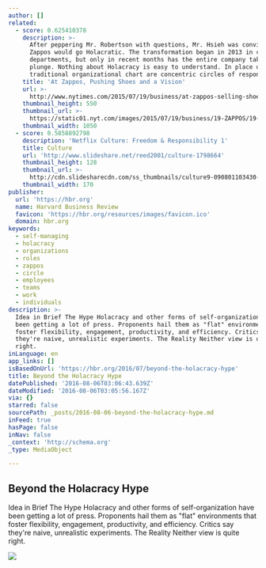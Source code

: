 ```yaml
---
author: []
related:
  - score: 0.625410378
    description: >-
      After peppering Mr. Robertson with questions, Mr. Hsieh was convinced.
      Zappos would go Holacratic. The transformation began in 2013 in certain
      departments, but only in recent months has the entire company taken the
      plunge. Nothing about Holacracy is easy to understand. In place of a
      traditional organizational chart are concentric circles of responsibility.
    title: 'At Zappos, Pushing Shoes and a Vision'
    url: >-
      http://www.nytimes.com/2015/07/19/business/at-zappos-selling-shoes-and-a-vision.html
    thumbnail_height: 550
    thumbnail_url: >-
      https://static01.nyt.com/images/2015/07/19/business/19-ZAPPOS/19-ZAPPOS-facebookJumbo.jpg
    thumbnail_width: 1050
  - score: 0.5858892798
    description: 'Netflix Culture: Freedom & Responsibility 1'
    title: Culture
    url: 'http://www.slideshare.net/reed2001/culture-1798664'
    thumbnail_height: 128
    thumbnail_url: >-
      http://cdn.slidesharecdn.com/ss_thumbnails/culture9-090801103430-phpapp02-thumbnail-4.jpg?cb=1466804369
    thumbnail_width: 170
publisher:
  url: 'https://hbr.org'
  name: Harvard Business Review
  favicon: 'https://hbr.org/resources/images/favicon.ico'
  domain: hbr.org
keywords:
  - self-managing
  - holacracy
  - organizations
  - roles
  - zappos
  - circle
  - employees
  - teams
  - work
  - individuals
description: >-
  Idea in Brief The Hype Holacracy and other forms of self-organization have
  been getting a lot of press. Proponents hail them as "flat" environments that
  foster flexibility, engagement, productivity, and efficiency. Critics say
  they're naive, unrealistic experiments. The Reality Neither view is quite
  right.
inLanguage: en
app_links: []
isBasedOnUrl: 'https://hbr.org/2016/07/beyond-the-holacracy-hype'
title: Beyond the Holacracy Hype
datePublished: '2016-08-06T03:06:43.639Z'
dateModified: '2016-08-06T03:05:56.167Z'
via: {}
starred: false
sourcePath: _posts/2016-08-06-beyond-the-holacracy-hype.md
inFeed: true
hasPage: false
inNav: false
_context: 'http://schema.org'
_type: MediaObject

---
```

<article style=""><h1>Beyond the Holacracy Hype</h1><p>Idea in Brief The Hype Holacracy and other forms of self-organization have been getting a lot of press. Proponents hail them as "flat" environments that foster flexibility, engagement, productivity, and efficiency. Critics say they're naive, unrealistic experiments. The Reality Neither view is quite right.</p><img src="https://hbr.org/resources/images/article_assets/2016/06/R1607B_ARKLE.jpg" /></article>
